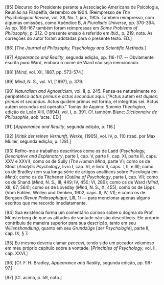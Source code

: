 [85] Discurso do Presidente perante a Associação Americana de Psicologia, Reunião na Filadélfia, dezembro de 1904. [Reimpresso de _The Psychological Review_, vol. XII, No. 1, jan., 1905. Também reimpresso, com algumas omissões, como Apêndice B, _A Pluralistic Universe_, pp. 370-394. As pp. 166-167 também foram reimpressas em _Some Problems of Philosophy_, p. 212. O presente ensaio é referido em _ibid._, p. 219, nota. As correções do autor foram adotadas para o presente texto. ED.]

[86] [_The Journal of Philosophy, Psychology and Scientific Methods._]

[87] _Appearance and Reality_, segunda edição, pp. 116-117. -- Obviamente escrito _para_ Ward, embora o nome de Ward não seja mencionado.

[88] [_Mind_, vol. XII, 1887, pp. 573-574.]

[89] _Mind_, N. S., vol. VI, [1897], p. 379.

[90] _Naturalism and Agnosticism_, vol. II, p. 245. Pensa-se naturalmente no peripatético _actus primus_ e _actus secundus_ aqui. ["Actus autem est _duplex_: _primus_ et _secundus_. Actus quidem primus est forma, et integritas sei. Actus autem secundus est operatio." Tomás de Aquino: _Summa Theologica_, edição de Leão XIII, (1894), vol. I, p. 391. Cf. também Blanc: _Dictionnaire de Philosophie_, sob 'acte.' ED.]

[91] [_Appearance and Reality_, segunda edição, p. 116.]

[92] [_Kritik der reinen Vernunft, Werke_, (1905), vol. IV, p. 110 (trad. por Max Müller, segunda edição, p. 128).]

[93] Refiro-me a trabalhos descritivos como os de Ladd (_Psychology, Descriptive and Explanatory_, parte I, cap. V, parte II, cap. XI, parte III, caps. XXV e XXVI); como os de Sully (_The Human Mind_, parte V); como os de Stout (_Analytic Psychology_, livro I, cap. VI, e livro II, caps. I, II, e III); como os de Bradley (em sua longa série de artigos analíticos sobre Psicologia em _Mind_); como os de Titchener (_Outline of Psychology_, parte I, cap. VI); como os de Shand (_Mind_, N. S., III, 449; IV, 450; VI, 289); como os de Ward (_Mind_, XII, 67; 564); como os de Loveday (_Mind_, N. S., X, 455); como os de Lipps (Vom Fühlen, Wollen und Denken, 1902, caps. II, IV, VI); e como os de Bergson (_Revue Philosophique_, LIII, 1) — para mencionar apenas alguns escritos que me recordo imediatamente.

[94] Sua existência forma um comentário curioso sobre o dogma do Prof. Münsterberg de que as atitudes de vontade não são descritíveis. Ele próprio contribuiu de maneira superior para sua descrição, tanto em seu _Willenshandlung_, quanto em seu _Grundzüge_ [_der Psychologie_], parte II, cap. IX, § 7.

[95] Eu mesmo deveria clamar _peccavi_, tendo sido um pecador volumoso em meu próprio capítulo sobre a vontade. [_Principles of Psychology_, vol. II, cap. XXVI.]

[96] [Cf. F. H. Bradley, _Appearance and Reality_, segunda edição, pp. 96-97.]

[97] [Cf. acima, p. 59, nota.]